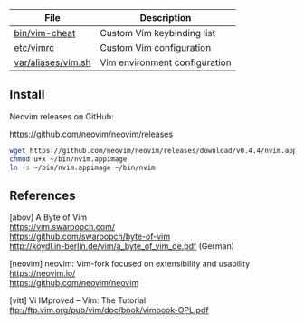File                       | Description
---------------------------|-----------------------------------
[bin/vim-cheat][01]        | Custom Vim keybinding list
[etc/vimrc][03]            | Custom Vim configuration
[var/aliases/vim.sh][02]   | Vim environment configuration

[01]: ../../bin/vim-cheat
[02]: ../../var/aliases/vim.sh
[03]: ../../etc/vimrc

## Install

Neovim releases on GitHub:

<https://github.com/neovim/neovim/releases>

```bash
wget https://github.com/neovim/neovim/releases/download/v0.4.4/nvim.appimage -P ~/bin
chmod u+x ~/bin/nvim.appimage
ln -s ~/bin/nvim.appimage ~/bin/nvim
```


## References

[abov] A Byte of Vim  
<https://vim.swaroopch.com/>  
<https://github.com/swaroopch/byte-of-vim>  
<http://koydl.in-berlin.de/vim/a_byte_of_vim_de.pdf> (German)

[neovim] neovim: Vim-fork focused on extensibility and usability  
<https://neovim.io/>  
<https://github.com/neovim/neovim>

[vitt] Vi IMproved – Vim: The Tutorial  
<ftp://ftp.vim.org/pub/vim/doc/book/vimbook-OPL.pdf>
